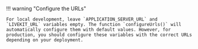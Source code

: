 !!! warning "Configure the URLs"

	For local development, leave `APPLICATION_SERVER_URL` and `LIVEKIT_URL` variables empty. The function `configureUrls()` will automatically configure them with default values. However, for production, you should configure these variables with the correct URLs depending on your deployment.